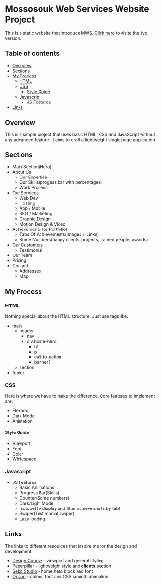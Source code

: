 # Mossosouk Web Services Website Project

This is a static website that introduce MWS. [Click here](https://www.mws.mossosouk.com) to visite the live version.

## Table of contents

- [Overview](#overview)
- [Sections](#sections)
- [My Process](#my-process)
  - [HTML](#html)
  - [CSS](#css)
    - [Style Guide](#style-guide)
  - [Javascript](#javascript)
    - [JS Features](#js-features)
- [Links](#links)

## Overview

This is a simple project that uses basic HTML, CSS and JavaScript without any advanced feature. It aims to craft a lightweight single page application.

## Sections

- Main Section(Hero)
- About Us
  - Our Expertise
  - Our Skills(progess bar with percentages)
  - Work Process
- Our Services
  - Web Dev
  - Hosting
  - App / Mobile
  - SEO / Marketing
  - Graphic Design
  - Motion Design & Video
- Achievements (or Portfolio)
  - Tabs Of Achievements(Images + Links)
  - Some Numbers(happy clients, projects, trained people, awards)
- Our Customers
  - Testimonial
- Our Team
- Pricing
- Contact
  - Addresses
  - Map

## My Process

### HTML

Nothing special about the HTML structure. Just use tags like:

- main
  - header
    - nav
    - div.home-hero
      - h1
      - p
      - call-to-action
      - banner?
  - section
- footer

### CSS

Here is where we have to make the difference. Core features to implement are:

- Flexbox
- Dark Mode
- Animation

#### Style Guide

- Viewport
- Font
- Color
- Whitespace

### Javascript

- JS Features:
  - Basic Animations
  - Progress Bar(Skills)
  - Counter(Some numbers)
  - Dark/Light Mode
  - Isotope(To display and filter achievements by tab)
  - Swiper(Testimonial swiper)
  - Lazy loading

## Links

The links to different resources that inspire me for the design and development:

- [Design Course](https://designcourse.com) - viewport and general styling
- [Paperpillar](https://paperpillar.com) - lightweight style and **clients** section
- [Sebo Studio](https://sebostudio.com) - home hero block and font
- [Orizon](https://www.orizon.co) - colors, font and CSS smooth animation.

